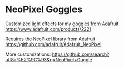 # NeoPixel Goggles
Customized light effects for my goggles from Adafruit
https://www.adafruit.com/products/2221

Requires the NeoPixel library from Adafruit
https://github.com/adafruit/Adafruit_NeoPixel

More customizations:
https://github.com/search?utf8=%E2%9C%93&q=NeoPixel+Goggle
